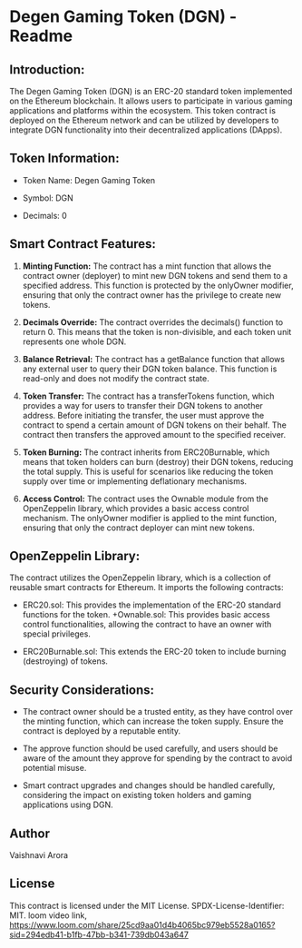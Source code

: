 # Degen Gaming Token (DGN) - Readme

## Introduction:
The Degen Gaming Token (DGN) is an ERC-20 standard token implemented on the Ethereum blockchain. It allows users to participate in various gaming applications and platforms within the ecosystem. This token contract is deployed on the Ethereum network and can be utilized by developers to integrate DGN functionality into their decentralized applications (DApps).

## Token Information:

* Token Name: Degen Gaming Token
+ Symbol: DGN
- Decimals: 0

## Smart Contract Features:

1. **Minting Function:**
The contract has a mint function that allows the contract owner (deployer) to mint new DGN tokens and send them to a specified address. This function is protected by the onlyOwner modifier, ensuring that only the contract owner has the privilege to create new tokens.

2. **Decimals Override:**
The contract overrides the decimals() function to return 0. This means that the token is non-divisible, and each token unit represents one whole DGN.

3. **Balance Retrieval:**
The contract has a getBalance function that allows any external user to query their DGN token balance. This function is read-only and does not modify the contract state.

4. **Token Transfer:**
The contract has a transferTokens function, which provides a way for users to transfer their DGN tokens to another address. Before initiating the transfer, the user must approve the contract to spend a certain amount of DGN tokens on their behalf. The contract then transfers the approved amount to the specified receiver.

5. **Token Burning:**
The contract inherits from ERC20Burnable, which means that token holders can burn (destroy) their DGN tokens, reducing the total supply. This is useful for scenarios like reducing the token supply over time or implementing deflationary mechanisms.

6. **Access Control:**
The contract uses the Ownable module from the OpenZeppelin library, which provides a basic access control mechanism. The onlyOwner modifier is applied to the mint function, ensuring that only the contract deployer can mint new tokens.

## OpenZeppelin Library:
The contract utilizes the OpenZeppelin library, which is a collection of reusable smart contracts for Ethereum. It imports the following contracts:

* ERC20.sol: This provides the implementation of the ERC-20 standard functions for the token.
+Ownable.sol: This provides basic access control functionalities, allowing the contract to have an owner with special privileges.
- ERC20Burnable.sol: This extends the ERC-20 token to include burning (destroying) of tokens.

## Security Considerations:

* The contract owner should be a trusted entity, as they have control over the minting function, which can increase the token supply. Ensure the contract is deployed by a reputable entity.
+ The approve function should be used carefully, and users should be aware of the amount they approve for spending by the contract to avoid potential misuse.
- Smart contract upgrades and changes should be handled carefully, considering the impact on existing token holders and gaming applications using DGN.

## Author
Vaishnavi Arora

## License
This contract is licensed under the MIT License. SPDX-License-Identifier: MIT. loom video link,
https://www.loom.com/share/25cd9aa01d4b4065bc979eb5528a0165?sid=294edb41-b1fb-47bb-b341-739db043a647
